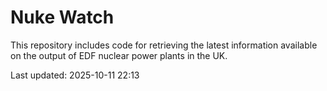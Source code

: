 # Nuke Watch

This repository includes code for retrieving the latest information available on the output of EDF nuclear power plants in the UK.

Last updated: 2025-10-11 22:13